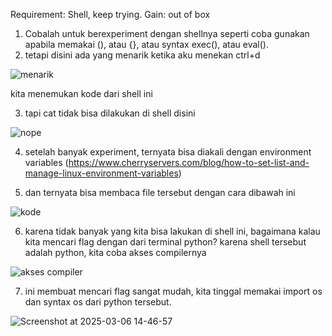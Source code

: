 Requirement: Shell, keep trying.
Gain: out of box

1. Cobalah untuk berexperiment dengan shellnya seperti coba gunakan apabila memakai (), atau {}, atau syntax exec(), atau eval().
2. tetapi disini ada yang menarik ketika aku menekan ctrl+d

![menarik](https://github.com/user-attachments/assets/897e9bee-6efa-479a-8731-7ced5574ce6e)

kita menemukan kode dari shell ini

3. tapi cat tidak bisa dilakukan di shell disini

![nope](https://github.com/user-attachments/assets/dee41b70-c976-457a-8525-0a46164c14f9)

4. setelah banyak experiment, ternyata bisa diakali dengan environment variables (https://www.cherryservers.com/blog/how-to-set-list-and-manage-linux-environment-variables)

5. dan ternyata bisa membaca file tersebut dengan cara dibawah ini

![kode](https://github.com/user-attachments/assets/46039df4-7988-49f3-8e45-5afe159cc5f7)

6. karena tidak banyak yang kita bisa lakukan di shell ini, bagaimana kalau kita mencari flag dengan dari terminal python? karena shell tersebut adalah python, kita coba akses compilernya

![akses compiler](https://github.com/user-attachments/assets/863fb088-1d11-4545-821b-fb646d64d3fa)


7. ini membuat mencari flag sangat mudah, kita tinggal memakai import os dan syntax os dari python tersebut.

![Screenshot at 2025-03-06 14-46-57](https://github.com/user-attachments/assets/952e81d7-de76-464e-8630-0e0e1d74b3da)



